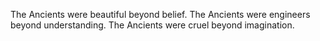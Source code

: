The Ancients were beautiful beyond belief.
The Ancients were engineers beyond understanding.
The Ancients were cruel beyond imagination.

